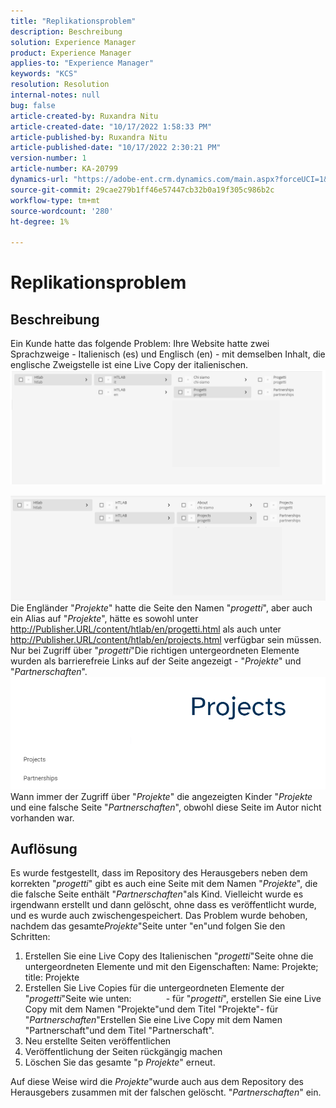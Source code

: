 ```yaml
---
title: "Replikationsproblem"
description: Beschreibung
solution: Experience Manager
product: Experience Manager
applies-to: "Experience Manager"
keywords: "KCS"
resolution: Resolution
internal-notes: null
bug: false
article-created-by: Ruxandra Nitu
article-created-date: "10/17/2022 1:58:33 PM"
article-published-by: Ruxandra Nitu
article-published-date: "10/17/2022 2:30:21 PM"
version-number: 1
article-number: KA-20799
dynamics-url: "https://adobe-ent.crm.dynamics.com/main.aspx?forceUCI=1&pagetype=entityrecord&etn=knowledgearticle&id=dc9880c5-234e-ed11-bba2-0022480866ad"
source-git-commit: 29cae279b1ff46e57447cb32b0a19f305c986b2c
workflow-type: tm+mt
source-wordcount: '280'
ht-degree: 1%

---
```


# Replikationsproblem

## Beschreibung


Ein Kunde hatte das folgende Problem: Ihre Website hatte zwei Sprachzweige - Italienisch (es) und Englisch (en) - mit demselben Inhalt, die englische Zweigstelle ist eine Live Copy der italienischen.
![](assets/___dd0dcf2f-284e-ed11-bba2-0022480866ad___.png)

![](assets/___e50dcf2f-284e-ed11-bba2-0022480866ad___.png)
Die Engländer &quot;*Projekte*&quot; hatte die Seite den Namen &quot;*progetti*&quot;, aber auch ein Alias auf &quot;*Projekte*&quot;, hätte es sowohl unter http://Publisher.URL/content/htlab/en/progetti.html als auch unter http://Publisher.URL/content/htlab/en/projects.html verfügbar sein müssen.
Nur bei Zugriff über &quot;*progetti*&quot;Die richtigen untergeordneten Elemente wurden als barrierefreie Links auf der Seite angezeigt - &quot;*Projekte*&quot; und &quot;*Partnerschaften*&quot;.
![](assets/___ea0dcf2f-284e-ed11-bba2-0022480866ad___.png)
Wann immer der Zugriff über &quot;*Projekte*&quot; die angezeigten Kinder &quot;*Projekte* und eine falsche Seite &quot;*Partnerschaften*&quot;, obwohl diese Seite im Autor nicht vorhanden war.


## Auflösung


Es wurde festgestellt, dass im Repository des Herausgebers neben dem korrekten &quot;*progetti*&quot; gibt es auch eine Seite mit dem Namen &quot;*Projekte*&quot;, die die falsche Seite enthält &quot;*Partnerschaften*&quot;als Kind.
Vielleicht wurde es irgendwann erstellt und dann gelöscht, ohne dass es veröffentlicht wurde, und es wurde auch zwischengespeichert.
Das Problem wurde behoben, nachdem das gesamte*Projekte*&quot;Seite unter &quot;en&quot;und folgen Sie den Schritten:

1. Erstellen Sie eine Live Copy des Italienischen &quot;*progetti*&quot;Seite ohne die untergeordneten Elemente und mit den Eigenschaften: Name: Projekte; title: Projekte
2. Erstellen Sie Live Copies für die untergeordneten Elemente der &quot;*progetti*&quot;Seite wie unten:              - für &quot;*progetti*&quot;, erstellen Sie eine Live Copy mit dem Namen &quot;Projekte&quot;und dem Titel &quot;Projekte&quot;- für &quot;*Partnerschaften*&quot;Erstellen Sie eine Live Copy mit dem Namen &quot;Partnerschaft&quot;und dem Titel &quot;Partnerschaft&quot;.
3. Neu erstellte Seiten veröffentlichen
4. Veröffentlichung der Seiten rückgängig machen
5. Löschen Sie das gesamte &quot;p *Projekte*&quot; erneut.

Auf diese Weise wird die *Projekte*&quot;wurde auch aus dem Repository des Herausgebers zusammen mit der falschen gelöscht. &quot;*Partnerschaften*&quot; ein.
